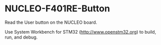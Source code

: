 # NUCLEO-F401RE-Button

Read the User button on the NUCLEO board.

Use System Workbench for STM32 (http://www.openstm32.org) to build, run, and debug.
